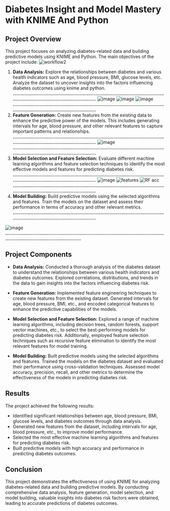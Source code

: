 # Diabetes Insight and Model Mastery with KNIME And Python

## Project Overview
This project focuses on analyzing diabetes-related data and building predictive models using KNIME and Python. The main objectives of the project include:
![workflow2](https://github.com/MohammadMoataz2/DiabetesPlatform/assets/123085286/3bf18ec8-981d-427e-a722-786c44b8d779)

1. **Data Analysis:** Explore the relationships between diabetes and various health indicators such as age, blood pressure, BMI, glucose levels, etc. Analyze the dataset to uncover insights into the factors influencing diabetes outcomes using knime and python.
**..............................................................................................................................................................**
![image](https://github.com/MohammadMoataz2/DiabetesPlatform/assets/123085286/d7c4ef0b-1ef0-4ec8-862f-a75f491a77d7)
![image](https://github.com/MohammadMoataz2/DiabetesPlatform/assets/123085286/3f4b172e-b3c9-47aa-b480-efc42e38c184)
![image](https://github.com/MohammadMoataz2/DiabetesPlatform/assets/123085286/08b9f414-830e-4f41-abbb-a598c54b5a80)
**..............................................................................................................................................................**
2. **Feature Generation:** Create new features from the existing data to enhance the predictive power of the models. This includes generating intervals for age, blood pressure, and other relevant features to capture important patterns and relationships.
**..............................................................................................................................................................**
![image](https://github.com/MohammadMoataz2/DiabetesPlatform/assets/123085286/3a0abecf-50d4-4ba5-938d-477df8638d3b)
**..............................................................................................................................................................**
3. **Model Selection and Feature Selection:** Evaluate different machine learning algorithms and feature selection techniques to identify the most effective models and features for predicting diabetes risk.
**..............................................................................................................................................................**
![image](https://github.com/MohammadMoataz2/DiabetesPlatform/assets/123085286/639e1cf3-b1ef-42e5-a384-7d0f701c7a92)
![features](https://github.com/MohammadMoataz2/DiabetesPlatform/assets/123085286/95552075-0bc2-40c1-b62a-22cb98b39716)
![RF acc](https://github.com/MohammadMoataz2/DiabetesPlatform/assets/123085286/ba75a976-a1b7-4116-a332-c1d888865a84)
**..............................................................................................................................................................**
4. **Model Building:** Build predictive models using the selected algorithms and features. Train the models on the dataset and assess their performance in terms of accuracy and other relevant metrics.
**..............................................................................................................................................................**

![image](https://github.com/MohammadMoataz2/DiabetesPlatform/assets/123085286/4eb56a4a-2866-40d2-affb-368b1cb88c40)
**..............................................................................................................................................................**
## Project Components
- **Data Analysis:** Conducted a thorough analysis of the diabetes dataset to understand the relationships between various health indicators and diabetes outcomes. Explored correlations, distributions, and trends in the data to gain insights into the factors influencing diabetes risk.

- **Feature Generation:** Implemented feature engineering techniques to create new features from the existing dataset. Generated intervals for age, blood pressure, BMI, etc., and encoded categorical features to enhance the predictive capabilities of the models.

- **Model Selection and Feature Selection:** Explored a range of machine learning algorithms, including decision trees, random forests, support vector machines, etc., to select the best-performing models for predicting diabetes risk. Additionally, employed feature selection techniques such as recursive feature elimination to identify the most relevant features for model training.

- **Model Building:** Built predictive models using the selected algorithms and features. Trained the models on the diabetes dataset and evaluated their performance using cross-validation techniques. Assessed model accuracy, precision, recall, and other metrics to determine the effectiveness of the models in predicting diabetes risk.

## Results
The project achieved the following results:

- Identified significant relationships between age, blood pressure, BMI, glucose levels, and diabetes outcomes through data analysis.
- Generated new features from the dataset, including intervals for age, blood pressure, etc., to improve model performance.
- Selected the most effective machine learning algorithms and features for predicting diabetes risk.
- Built predictive models with high accuracy and performance in predicting diabetes outcomes.

## Conclusion
This project demonstrates the effectiveness of using KNIME for analyzing diabetes-related data and building predictive models. By conducting comprehensive data analysis, feature generation, model selection, and model building, valuable insights into diabetes risk factors were obtained, leading to accurate predictions of diabetes outcomes.


